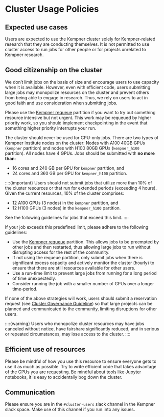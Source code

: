 # Cluster Usage Policies


## Expected use cases

Users are expected to use the Kempner cluster solely for Kempner-related research that they are conducting themselves. It is not permitted to use cluster access to run jobs for other people or for projects unrelated to Kempner research.


## Good citizenship on the cluster

We don’t limit jobs on the basis of size and encourage users to use capacity when it is available. However, even with efficient code, users submitting large jobs may monopolize resources on the cluster and prevent others from being able to engage in research.  Thus, we rely on users to act in good faith and use consideration when submitting jobs.

Please use the [Kempner requeue](https://docs.rc.fas.harvard.edu/kb/kempner-partitions/) partition if you want to try out something resource intensive but not urgent. This work may be requeued by higher priority work, so you should implement checkpointing in the event that something higher priority interrupts your run.

The cluster should never be used for CPU-only jobs. There are two types of Kempner Institute nodes on the cluster: Nodes with A100 40GB GPUs (`kempner` partition) and nodes with H100 80GB GPUs (`kempner_h100` partition). All nodes have 4 GPUs. Jobs should be submitted with **no more than**:

- 16 cores and 240 GB per GPU for `kempner` partition, and 
- 24 cores and 360 GB per GPU for `kempner_h100` partition.  

::::{important}
Users should not submit jobs that utilize more than 10% of the cluster resources or that run for extended periods (exceeding 4 hours). Given the current resources, 10% of the cluster comprises:

- 12 A100 GPUs (3 nodes) in the `kempner` partition, and
- 12 H100 GPUs (3 nodes) in the `kempner_h100` partition.

See the following guidelines for jobs that exceed this limit.
::::

If your job exceeds this predefined limit, please adhere to the following guidelines:

- Use the [Kempner requeue](https://docs.rc.fas.harvard.edu/kb/kempner-partitions/) partition. This allows jobs to be preempted by other jobs and then restarted, thus allowing large jobs to run without disrupting access for the rest of the community.
- If not using the requeue partition, only submit jobs when there is significant excess capacity and actively monitor the cluster (hourly) to ensure that there are still resources available for other users.
- Use a run-time limit to prevent large jobs from running for a long period of time unexpectedly.
- Consider running the job with a smaller number of GPUs over a longer time-period.

If none of the above strategies will work, users should submit a reservation request (see [Cluster Governance Guideline](https://sites.harvard.edu/kempner/computing/)) so that large projects can be planned and communicated to the community, limiting disruptions for other users.  


::::{warning}
Users who monopolize cluster resources may have jobs canceled without notice, have fairshare significantly reduced, and in serious or repeated circumstances, may lose access to the cluster.
::::


## Efficient use of resources

Please be mindful of how you use this resource to ensure everyone gets to use it as much as possible. Try to write efficient code that takes advantage of the GPUs you are requesting. Be mindful about tools like Jupyter notebooks, it is easy to accidentally bog down the cluster. 

## Communication

Please ensure you are in the `#cluster-users` slack channel in the Kempner slack space. Make use of this channel if you run into any issues. 

